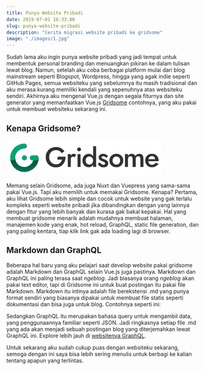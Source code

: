```yaml
---
title: Punya Website Pribadi
date: 2019-07-01 16:33:00
slug: punya-website-pribadi
description: "Cerita migrasi website pribadi ke gridsome"
image: "./images/1.jpg"
---
```


Sudah lama aku ingin punya website pribadi yang jadi tempat untuk membentuk personal branding dan menuangkan pikiran ke dalam tulisan lewat blog. Namun, setelah aku coba berbagai platform mulai dari blog mainstream seperti Blogspot, Wordpress, hingga yang agak indie seperti GitHub Pages, semua websiteku yang sebelumnya itu masih tradisional dan aku merasa kurang memiliki kendali yang sepenuhnya atas websiteku sendiri. Akhirnya aku mengenal Vue.js dengan segala fiturnya dan site generator yang memanfaatkan Vue.js [Gridsome](https://gridsome.org) contohnya, yang aku pakai untuk membuat websiteku sekarang ini.

## Kenapa Gridsome?

![logo gridsome](./images/gridsome.png)

Memang selain Gridsome, ada juga Nuxt dan Vuepress yang sama-sama pakai Vue.js. Tapi aku memilih untuk memakai Gridsome. Kenapa? Pertama, aku lihat Gridsome lebih simple dan cocok untuk website yang gak terlalu kompleks seperti website pribadi jika dibandingkan dengan yang lainnya dengan fitur yang lebih banyak dan kurasa gak bakal kepakai. Hal yang membuat gridsome menarik adalah mudahnya membuat halaman, manajemen kode yang enak, hot reload, GraphQL, static file generation, dan yang paling kentara, tiap klik link gak ada loading lagi di browser.

## Markdown dan GraphQL

Beberapa hal baru yang aku pelajari saat develop website pakai gridsome adalah Markdown dan GraphQL selain Vue.js juga pastinya. Markdown dan GraphQL ini paling terasa saat *ngeblog*. Jadi biasanya orang *ngeblog* akan pakai text editor, tapi di Gridsome ini untuk buat postingan itu pakai file Markdown. Markdown itu intinya adalah file berekstensi .md yang punya format sendiri yang biasanya dipakai untuk membuat file statis seperti dokumentasi dan bisa juga untuk blog. Contohnya seperti ini:



Sedangkan GraphQL itu merupakan bahasa query untuk mengambil data, yang penggunaannya familiar seperti JSON. Jadi ringkasnya setiap file .md yang ada akan menjadi sebuah postingan blog yang diterjemahkan lewat GraphQL ini. Explore lebih jauh di [websitenya GraphQL](https://graphql.org).



Untuk sekarang aku sudah cukup puas dengan websiteku sekarang, semoga dengan ini saya bisa lebih sering menulis untuk berbagi ke kalian tentang apapun yang terlintas.